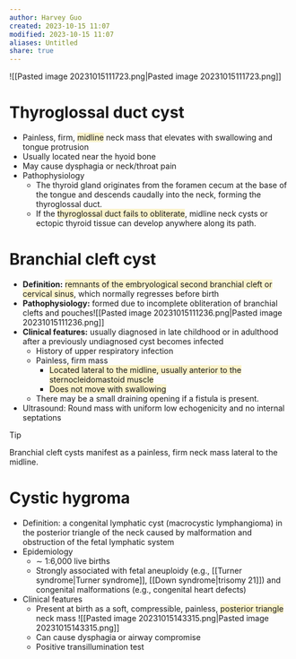 ```yaml
---
author: Harvey Guo
created: 2023-10-15 11:07
modified: 2023-10-15 11:07
aliases: Untitled
share: true
---
```

![[Pasted image 20231015111723.png|Pasted image 20231015111723.png]]
# Thyroglossal duct cyst
- Painless, firm, <span style="background:rgba(240, 200, 0, 0.2)">midline</span> neck mass that elevates with swallowing and tongue protrusion
- Usually located near the hyoid bone 
- May cause dysphagia or neck/throat pain
- Pathophysiology 
	- The thyroid gland originates from the foramen cecum at the base of the tongue and descends caudally into the neck, forming the thyroglossal duct.
	- If the <span style="background:rgba(240, 200, 0, 0.2)">thyroglossal duct fails to obliterate</span>, midline neck cysts or ectopic thyroid tissue can develop anywhere along its path.
# Branchial cleft cyst
- **Definition:** <span style="background:rgba(240, 200, 0, 0.2)">remnants of the embryological second branchial cleft or cervical sinus</span>, which normally regresses before birth
- **Pathophysiology:** formed due to incomplete obliteration of branchial clefts and pouches![[Pasted image 20231015111236.png|Pasted image 20231015111236.png]]
- **Clinical features:** usually diagnosed in late childhood or in adulthood after a previously undiagnosed cyst becomes infected 
	- History of upper respiratory infection
	- Painless, firm mass
		- <span style="background:rgba(240, 200, 0, 0.2)">Located lateral to the midline, usually anterior to the sternocleidomastoid muscle</span>
		- <span style="background:rgba(240, 200, 0, 0.2)">Does not move with swallowing</span>
	- There may be a small draining opening if a fistula is present.
- Ultrasound: Round mass with uniform low echogenicity and no internal septations
>[!tip] 
>Branchial cleft cysts manifest as a painless, firm neck mass lateral to the midline.
# Cystic hygroma
- Definition: a congenital lymphatic cyst (macrocystic lymphangioma) in the posterior triangle of the neck caused by malformation and obstruction of the fetal lymphatic system
- Epidemiology
	- ∼ 1:6,000 live births 
	- Strongly associated with fetal aneuploidy (e.g., [[Turner syndrome|Turner syndrome]], [[Down syndrome|trisomy 21]]) and congenital malformations (e.g., congenital heart defects)
- Clinical features
	- Present at birth as a soft, compressible, painless, <span style="background:rgba(240, 200, 0, 0.2)">posterior triangle</span> neck mass ![[Pasted image 20231015143315.png|Pasted image 20231015143315.png]]
	- Can cause dysphagia or airway compromise
	- Positive transillumination test